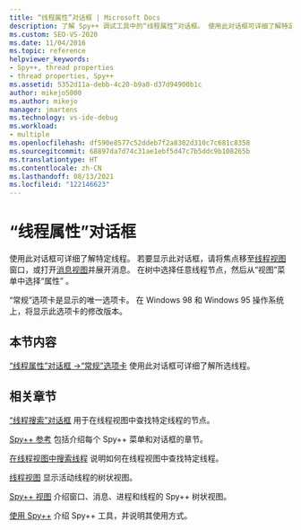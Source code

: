 ```yaml
---
title: “线程属性”对话框 | Microsoft Docs
description: 了解 Spy++ 调试工具中的“线程属性”对话框。 使用此对话框可详细了解特定线程。
ms.custom: SEO-VS-2020
ms.date: 11/04/2016
ms.topic: reference
helpviewer_keywords:
- Spy++, thread properties
- thread properties, Spy++
ms.assetid: 5352d11a-debb-4c20-b9a0-d37d94900b1c
author: mikejo5000
ms.author: mikejo
manager: jmartens
ms.technology: vs-ide-debug
ms.workload:
- multiple
ms.openlocfilehash: df590e8577c52ddeb7f2a8302d310c7c681c8358
ms.sourcegitcommit: 68897da7d74c31ae1ebf5d47c7b5ddc9b108265b
ms.translationtype: HT
ms.contentlocale: zh-CN
ms.lasthandoff: 08/13/2021
ms.locfileid: "122146623"
---
```

# <a name="thread-properties-dialog-box"></a>“线程属性”对话框
使用此对话框可详细了解特定线程。 若要显示此对话框，请将焦点移至[线程视图](../debugger/threads-view.md)窗口，或打开[消息视图](../debugger/messages-view.md)并展开消息。 在树中选择任意线程节点，然后从“视图”菜单中选择“属性” 。

 “常规”选项卡是显示的唯一选项卡。 在 Windows 98 和 Windows 95 操作系统上，将显示此选项卡的修改版本。

## <a name="in-this-section"></a>本节内容
 [“线程属性”对话框 ->“常规”选项卡](../debugger/general-tab-thread-properties-dialog-box.md) 使用此对话框可详细了解所选线程。

## <a name="related-sections"></a>相关章节
 [“线程搜索”对话框](../debugger/thread-search-dialog-box.md) 用于在线程视图中查找特定线程的节点。

 [Spy++ 参考](../debugger/spy-increment-reference.md) 包括介绍每个 Spy++ 菜单和对话框的章节。

 [在线程视图中搜索线程](../debugger/how-to-search-for-a-thread-in-threads-view.md) 说明如何在线程视图中查找特定线程。

 [线程视图](../debugger/threads-view.md) 显示活动线程的树状视图。

 [Spy++ 视图](../debugger/spy-increment-views.md) 介绍窗口、消息、进程和线程的 Spy++ 树状视图。

 [使用 Spy++](../debugger/using-spy-increment.md) 介绍 Spy++ 工具，并说明其使用方式。